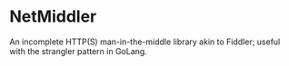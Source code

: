 # NetMiddler
An incomplete HTTP(S) man-in-the-middle library akin to Fiddler; useful with the strangler pattern in GoLang.
